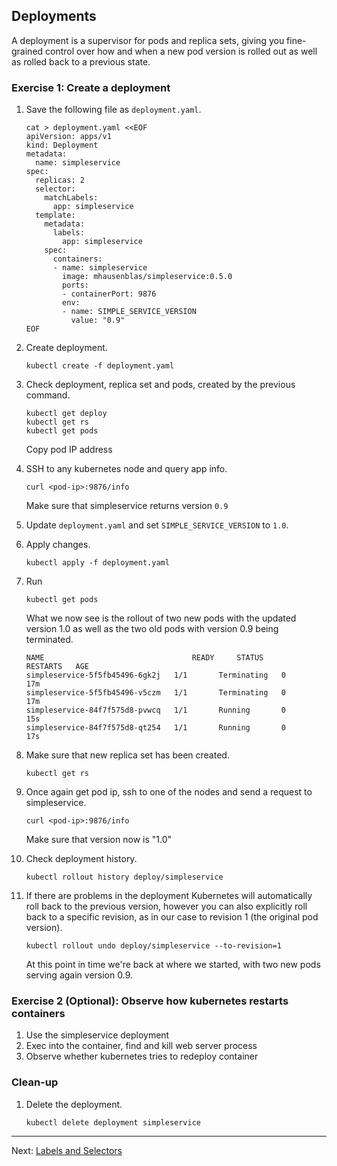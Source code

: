 ## Deployments

A deployment is a supervisor for pods and replica sets, giving you fine-grained control over how and when a new pod version is rolled out as well as rolled back to a previous state.

### Exercise 1: Create a deployment

1. Save the following file as `deployment.yaml`.
    ```console
    cat > deployment.yaml <<EOF
    apiVersion: apps/v1
    kind: Deployment
    metadata:
      name: simpleservice
    spec:
      replicas: 2
      selector:
        matchLabels:
          app: simpleservice
      template:
        metadata:
          labels:
            app: simpleservice
        spec:
          containers:
          - name: simpleservice
            image: mhausenblas/simpleservice:0.5.0
            ports:
            - containerPort: 9876
            env:
            - name: SIMPLE_SERVICE_VERSION
              value: "0.9"
    EOF
    ```

1. Create deployment.
    ```
    kubectl create -f deployment.yaml
    ```

1. Check deployment, replica set and pods, created by the previous command.
    ```
    kubectl get deploy
    kubectl get rs
    kubectl get pods
    ```
    Copy pod IP address

1. SSH to any kubernetes node and query app info.
    ```
    curl <pod-ip>:9876/info
    ```
    Make sure that simpleservice returns version `0.9`

1. Update `deployment.yaml` and set `SIMPLE_SERVICE_VERSION` to `1.0`.

1. Apply changes.
    ```
    kubectl apply -f deployment.yaml
    ```
1. Run
    ```
    kubectl get pods
    ```
    What we now see is the rollout of two new pods with the updated version 1.0 as well as the two old pods with version 0.9 being terminated.
    ```
    NAME                                 READY     STATUS        RESTARTS   AGE
    simpleservice-5f5fb45496-6gk2j   1/1       Terminating   0          17m
    simpleservice-5f5fb45496-v5czm   1/1       Terminating   0          17m
    simpleservice-84f7f575d8-pvwcq   1/1       Running       0          15s
    simpleservice-84f7f575d8-qt254   1/1       Running       0          17s
    ```

1. Make sure that new replica set has been created.
    ```
    kubectl get rs
    ```

1. Once again get pod ip, ssh to one of the nodes and send a request to simpleservice.
    ```
    curl <pod-ip>:9876/info
    ```
    Make sure that version now is "1.0"

1. Check deployment history.
    ```
    kubectl rollout history deploy/simpleservice
    ```

1. If there are problems in the deployment Kubernetes will automatically roll back to the previous version, however you can also explicitly roll back to a specific revision, as in our case to revision 1 (the original pod version).
    ```
    kubectl rollout undo deploy/simpleservice --to-revision=1
    ```
    At this point in time we're back at where we started, with two new pods serving again version 0.9.

### Exercise 2 (Optional): Observe how kubernetes restarts containers

1. Use the simpleservice deployment
1. Exec into the container, find and kill web server process
1. Observe whether kubernetes tries to redeploy container

### Clean-up

1. Delete the deployment.
    ```
    kubectl delete deployment simpleservice
    ```

---

Next: [Labels and Selectors](labels.md)
